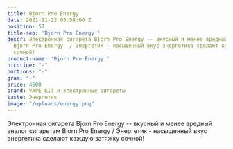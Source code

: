 ```yaml
---
title: Bjorn Pro Energy
date: 2021-11-22 05:58:00 Z
position: 57
title-seo: 'Bjorn Pro Energy '
descr: Электронная сигарета Bjorn Pro Energy -- вкусный и менее вредный аналог сигаретам
  Bjorn Pro Energy  / Энергетик - насыщенный вкус энергетика сделают каждую затяжку
  сочной!
product-name: 'Bjorn Pro Energy '
nicotine: "-"
portions: "-"
gram: "-"
price: 4500
brand: VAPE KIT и электронные сигареты
taste: Энергетик
image: "/uploads/energy.png"
---
```


Электронная сигарета Bjorn Pro Energy -- вкусный и менее вредный аналог сигаретам Bjorn Pro Energy  / Энергетик - насыщенный вкус энергетика сделают каждую затяжку сочной!